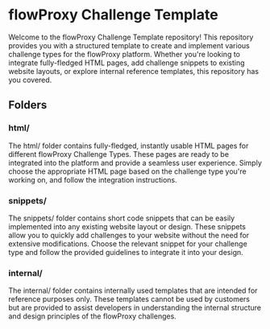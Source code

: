 # flowProxy Challenge Template
Welcome to the flowProxy Challenge Template repository! This repository provides you with a structured template to create and implement various challenge types for the flowProxy platform. Whether you're looking to integrate fully-fledged HTML pages, add challenge snippets to existing website layouts, or explore internal reference templates, this repository has you covered.

## Folders
### html/
The html/ folder contains fully-fledged, instantly usable HTML pages for different flowProxy Challenge Types. These pages are ready to be integrated into the platform and provide a seamless user experience. Simply choose the appropriate HTML page based on the challenge type you're working on, and follow the integration instructions.

### snippets/
The snippets/ folder contains short code snippets that can be easily implemented into any existing website layout or design. These snippets allow you to quickly add challenges to your website without the need for extensive modifications. Choose the relevant snippet for your challenge type and follow the provided guidelines to integrate it into your design.

### internal/
The internal/ folder contains internally used templates that are intended for reference purposes only. These templates cannot be used by customers but are provided to assist developers in understanding the internal structure and design principles of the flowProxy challenges.
